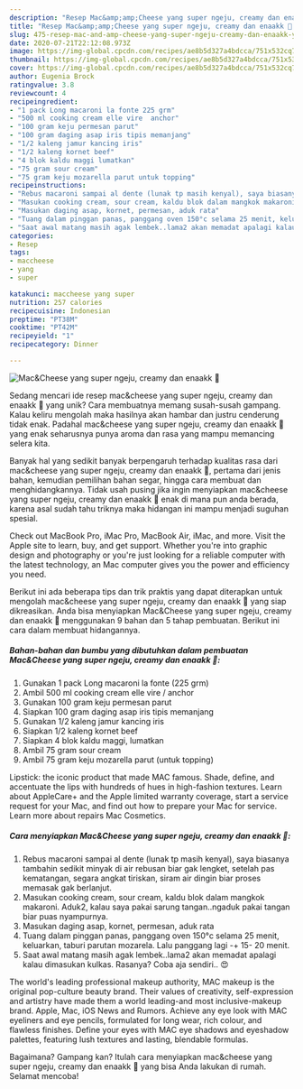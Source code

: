 ```yaml
---
description: "Resep Mac&amp;amp;Cheese yang super ngeju, creamy dan enaakk 🤤 yang Bikin Ngiler"
title: "Resep Mac&amp;amp;Cheese yang super ngeju, creamy dan enaakk 🤤 yang Bikin Ngiler"
slug: 475-resep-mac-and-amp-cheese-yang-super-ngeju-creamy-dan-enaakk-yang-bikin-ngiler
date: 2020-07-21T22:12:08.973Z
image: https://img-global.cpcdn.com/recipes/ae8b5d327a4bdcca/751x532cq70/maccheese-yang-super-ngeju-creamy-dan-enaakk-🤤-foto-resep-utama.jpg
thumbnail: https://img-global.cpcdn.com/recipes/ae8b5d327a4bdcca/751x532cq70/maccheese-yang-super-ngeju-creamy-dan-enaakk-🤤-foto-resep-utama.jpg
cover: https://img-global.cpcdn.com/recipes/ae8b5d327a4bdcca/751x532cq70/maccheese-yang-super-ngeju-creamy-dan-enaakk-🤤-foto-resep-utama.jpg
author: Eugenia Brock
ratingvalue: 3.8
reviewcount: 4
recipeingredient:
- "1 pack Long macaroni la fonte 225 grm"
- "500 ml cooking cream elle vire  anchor"
- "100 gram keju permesan parut"
- "100 gram daging asap iris tipis memanjang"
- "1/2 kaleng jamur kancing iris"
- "1/2 kaleng kornet beef"
- "4 blok kaldu maggi lumatkan"
- "75 gram sour cream"
- "75 gram keju mozarella parut untuk topping"
recipeinstructions:
- "Rebus macaroni sampai al dente (lunak tp masih kenyal), saya biasanya tambahin sedikit minyak di air rebusan biar gak lengket, setelah pas kematangan, segara angkat tiriskan, siram air dingin biar proses memasak gak berlanjut."
- "Masukan cooking cream, sour cream, kaldu blok dalam mangkok makaroni. Aduk2, kalau saya pakai sarung tangan..ngaduk pakai tangan biar puas nyampurnya."
- "Masukan daging asap, kornet, permesan, aduk rata"
- "Tuang dalam pinggan panas, panggang oven 150°c selama 25 menit, keluarkan, taburi parutan mozarela. Lalu panggang lagi -+ 15- 20 menit."
- "Saat awal matang masih agak lembek..lama2 akan memadat apalagi kalau dimasukan kulkas. Rasanya? Coba aja sendiri.. 😍"
categories:
- Resep
tags:
- maccheese
- yang
- super

katakunci: maccheese yang super 
nutrition: 257 calories
recipecuisine: Indonesian
preptime: "PT38M"
cooktime: "PT42M"
recipeyield: "1"
recipecategory: Dinner

---
```



![Mac&amp;Cheese yang super ngeju, creamy dan enaakk 🤤](https://img-global.cpcdn.com/recipes/ae8b5d327a4bdcca/751x532cq70/maccheese-yang-super-ngeju-creamy-dan-enaakk-🤤-foto-resep-utama.jpg)

Sedang mencari ide resep mac&amp;cheese yang super ngeju, creamy dan enaakk 🤤 yang unik? Cara membuatnya memang susah-susah gampang. Kalau keliru mengolah maka hasilnya akan hambar dan justru cenderung tidak enak. Padahal mac&amp;cheese yang super ngeju, creamy dan enaakk 🤤 yang enak seharusnya punya aroma dan rasa yang mampu memancing selera kita.

Banyak hal yang sedikit banyak berpengaruh terhadap kualitas rasa dari mac&amp;cheese yang super ngeju, creamy dan enaakk 🤤, pertama dari jenis bahan, kemudian pemilihan bahan segar, hingga cara membuat dan menghidangkannya. Tidak usah pusing jika ingin menyiapkan mac&amp;cheese yang super ngeju, creamy dan enaakk 🤤 enak di mana pun anda berada, karena asal sudah tahu triknya maka hidangan ini mampu menjadi suguhan spesial.

Check out MacBook Pro, iMac Pro, MacBook Air, iMac, and more. Visit the Apple site to learn, buy, and get support. Whether you&#39;re into graphic design and photography or you&#39;re just looking for a reliable computer with the latest technology, an Mac computer gives you the power and efficiency you need.


Berikut ini ada beberapa tips dan trik praktis yang dapat diterapkan untuk mengolah mac&amp;cheese yang super ngeju, creamy dan enaakk 🤤 yang siap dikreasikan. Anda bisa menyiapkan Mac&amp;Cheese yang super ngeju, creamy dan enaakk 🤤 menggunakan 9 bahan dan 5 tahap pembuatan. Berikut ini cara dalam membuat hidangannya.

<!--inarticleads1-->

##### Bahan-bahan dan bumbu yang dibutuhkan dalam pembuatan Mac&amp;Cheese yang super ngeju, creamy dan enaakk 🤤:

1. Gunakan 1 pack Long macaroni la fonte (225 grm)
1. Ambil 500 ml cooking cream elle vire / anchor
1. Gunakan 100 gram keju permesan parut
1. Siapkan 100 gram daging asap iris tipis memanjang
1. Gunakan 1/2 kaleng jamur kancing iris
1. Siapkan 1/2 kaleng kornet beef
1. Siapkan 4 blok kaldu maggi, lumatkan
1. Ambil 75 gram sour cream
1. Ambil 75 gram keju mozarella parut (untuk topping)


Lipstick: the iconic product that made MAC famous. Shade, define, and accentuate the lips with hundreds of hues in high-fashion textures. Learn about AppleCare+ and the Apple limited warranty coverage, start a service request for your Mac, and find out how to prepare your Mac for service. Learn more about repairs Mac Cosmetics. 

<!--inarticleads2-->

##### Cara menyiapkan Mac&amp;Cheese yang super ngeju, creamy dan enaakk 🤤:

1. Rebus macaroni sampai al dente (lunak tp masih kenyal), saya biasanya tambahin sedikit minyak di air rebusan biar gak lengket, setelah pas kematangan, segara angkat tiriskan, siram air dingin biar proses memasak gak berlanjut.
1. Masukan cooking cream, sour cream, kaldu blok dalam mangkok makaroni. Aduk2, kalau saya pakai sarung tangan..ngaduk pakai tangan biar puas nyampurnya.
1. Masukan daging asap, kornet, permesan, aduk rata
1. Tuang dalam pinggan panas, panggang oven 150°c selama 25 menit, keluarkan, taburi parutan mozarela. Lalu panggang lagi -+ 15- 20 menit.
1. Saat awal matang masih agak lembek..lama2 akan memadat apalagi kalau dimasukan kulkas. Rasanya? Coba aja sendiri.. 😍


The world&#39;s leading professional makeup authority, MAC makeup is the original pop-culture beauty brand. Their values of creativity, self-expression and artistry have made them a world leading-and most inclusive-makeup brand. Apple, Mac, iOS News and Rumors. Achieve any eye look with MAC eyeliners and eye pencils, formulated for long wear, rich colour, and flawless finishes. Define your eyes with MAC eye shadows and eyeshadow palettes, featuring lush textures and lasting, blendable formulas. 

Bagaimana? Gampang kan? Itulah cara menyiapkan mac&amp;cheese yang super ngeju, creamy dan enaakk 🤤 yang bisa Anda lakukan di rumah. Selamat mencoba!
